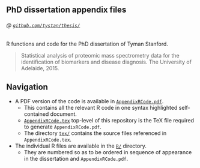 ## PhD dissertation appendix files 
###### @ [`github.com/tystan/thesis/`](https://github.com/tystan/thesis/)

R functions and code for the PhD dissertation of Tyman Stanford.

> Statistical analysis of proteomic mass spectrometry data for the identification of biomarkers and disease diagnosis. The University of Adelaide, 2015.




## Navigation

* A PDF version of the code is available in [`AppendixRCode.pdf`](https://github.com/tystan/thesis/AppendixRCode.pdf). 
    * This contains all the relevant R code in one syntax highlighted self-contained document.
    * [`AppendixRCode.tex`](https://github.com/tystan/thesis/AppendixRCode.tex) top-level of this repository is the TeX file required to generate `AppendixRCode.pdf`. 
    * The directory [`tex/`](https://github.com/tystan/thesis/tex/) contains the source files referenced in `AppendixRCode.tex`. 
* The individual R files are available in the [`R/`](https://github.com/tystan/thesis/R/) directory. 
    * They are numbered so as to be ordered in sequence of appearance in the dissertation and `AppendixRCode.pdf`.



